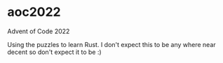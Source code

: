 # aoc2022
Advent of Code 2022

Using the puzzles to learn Rust.
I don't expect this to be any where near decent so don't expect it to be :)
